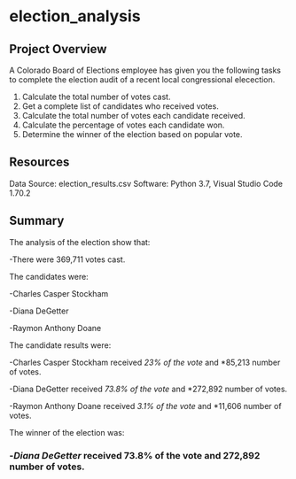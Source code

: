 # election_analysis


## Project Overview
A Colorado Board of Elections employee has given you the following tasks to complete the election audit of a recent local congressional elecection.

1. Calculate the total number of votes cast.
2. Get a complete list of candidates who received votes.
3. Calculate the total number of votes each candidate received.
4. Calculate the percentage of votes each candidate won.
5. Determine the winner of the election based on popular vote.

## Resources
Data Source: election_results.csv
Software: Python 3.7, Visual Studio Code 1.70.2

## Summary
The analysis of the election show that:

-There were 369,711 votes cast. 

The candidates were:

  -Charles Casper Stockham
  
  -Diana DeGetter
  
  -Raymon Anthony Doane
  
The candidate results were:

  -Charles Casper Stockham received *23% of the vote* and *85,213 number of votes.
  
  -Diana DeGetter received *73.8%  of the vote* and *272,892 number of votes. 
  
  -Raymon Anthony Doane received *3.1% of the vote* and *11,606 number of votes.
  
The winner of the election was:

 ### -*Diana DeGetter* received 73.8% of the vote and 272,892 number of votes.

